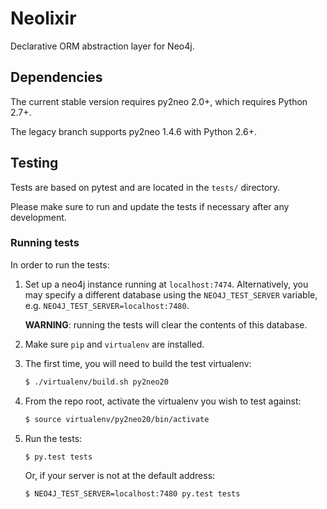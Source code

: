 # Neolixir

Declarative ORM abstraction layer for Neo4j.

## Dependencies

The current stable version requires py2neo 2.0+, which requires Python 2.7+.

The legacy branch supports py2neo 1.4.6 with Python 2.6+.

## Testing

Tests are based on pytest and are located in the `tests/` directory.

Please make sure to run and update the tests if necessary after any development.

### Running tests

In order to run the tests:

1. Set up a neo4j instance running at `localhost:7474`. Alternatively, you may specify a different database using the `NEO4J_TEST_SERVER` variable, e.g. `NEO4J_TEST_SERVER=localhost:7480`.

    **WARNING**: running the tests will clear the contents of this database.

2. Make sure `pip` and `virtualenv` are installed.

3. The first time, you will need to build the test virtualenv:

    ```bash
    $ ./virtualenv/build.sh py2neo20
    ```

4. From the repo root, activate the virtualenv you wish to test against:

    ```bash
    $ source virtualenv/py2neo20/bin/activate
    ```

5. Run the tests:

    ```bash
    $ py.test tests
    ```
    Or, if your server is not at the default address:
    ```bash
    $ NEO4J_TEST_SERVER=localhost:7480 py.test tests
    ```
